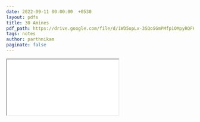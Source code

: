 ```yaml
---
date: 2022-09-11 00:00:00  +0530
layout: pdfs
title: 30 Amines
pdf_path: https://drive.google.com/file/d/1WD5opLx-3SQoSGmPMfp1OMpyRQFKtFMA/preview?usp=sharing
tags: notes
author: parthnikam
paginate: false
---
```


<iframe class="embed-pdf" src="{{ page.pdf_path }}#toolbar=0" seamless="seamless" scrolling="no" style="overflow:hidden"></iframe>
